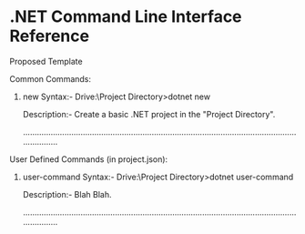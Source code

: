 # .NET Command Line Interface Reference  

Proposed Template

Common Commands:

1) new
   Syntax:-
   Drive:\Project Directory>dotnet new
   
   Description:-
   Create a basic .NET project in the "Project Directory".
   
   ......................................................................................................................................

User Defined Commands (in project.json):

1) user-command
   Syntax:-
   Drive:\Project Directory>dotnet user-command
   
   Description:-
   Blah Blah.
   
   ......................................................................................................................................
